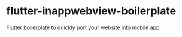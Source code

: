 # flutter-inappwebview-boilerplate
Flutter boilerplate to quickly port your website into mobile app
